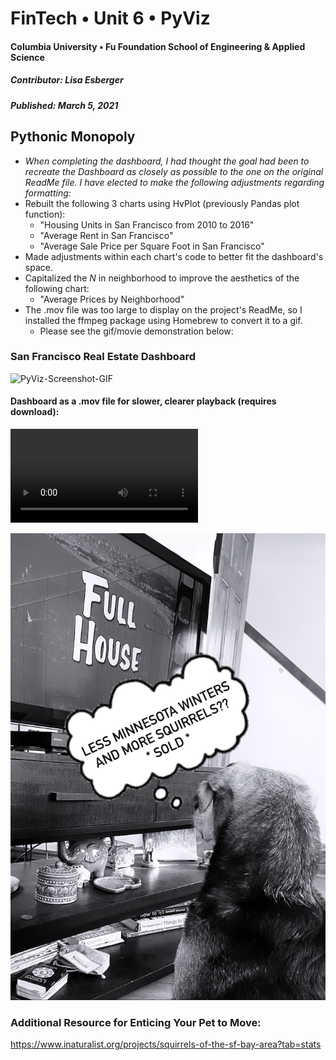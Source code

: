 # FinTech • Unit 6 • PyViz
#### Columbia University • Fu Foundation School of Engineering & Applied Science
##### Contributor:  Lisa Esberger
##### Published:  March 5, 2021

## Pythonic Monopoly

* *When completing the dashboard, I had thought the goal had been to recreate the Dashboard as closely as possible to the one on the original ReadMe file.  I have elected to make the following adjustments regarding formatting:*  
* Rebuilt the following 3 charts using HvPlot (previously Pandas plot function):
  * "Housing Units in San Francisco from 2010 to 2016"
  * "Average Rent in San Francisco"
  * "Average Sale Price per Square Foot in San Francisco"
* Made adjustments within each chart's code to better fit the dashboard's space.
* Capitalized the *N* in neighborhood to improve the aesthetics of the following chart:
  * "Average Prices by Neighborhood"
* The .mov file was too large to display on the project's ReadMe, so I installed the ffmpeg package using Homebrew to convert it to a gif.  
  * Please see the gif/movie demonstration below:

### San Francisco Real Estate Dashboard
![PyViz-Screenshot-GIF](https://github.com/1monalisa1/06-PyViz/blob/9690c69cc22e3d0d5bc3ef6c6eaa4d7228637292/Data/FullMovie.gif)

#### Dashboard as a .mov file for slower, clearer playback (requires download):
![PyViz-Screenshot](https://github.com/1monalisa1/06-PyViz/blob/993e9d16d282eed8615f69211aeafae20fddb6c8/Lisa-06-PyViz.mov)

![Mona-Full-House](https://github.com/1monalisa1/06-PyViz/blob/4d41a02d9ac9aa663467a76e142b4fc532254d2b/Data/04-Mona-Full-House.png)
### Additional Resource for Enticing Your Pet to Move:
https://www.inaturalist.org/projects/squirrels-of-the-sf-bay-area?tab=stats
